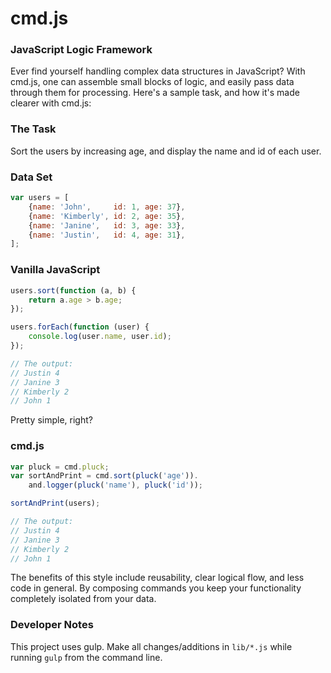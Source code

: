 # cmd.js

### JavaScript Logic Framework

Ever find yourself handling complex data structures in JavaScript? With cmd.js, one can assemble small blocks of logic, and easily pass data through them for processing. Here's a sample task, and how it's made clearer with cmd.js:

### The Task

Sort the users by increasing age, and display the name and id of each user.

### Data Set

```js
var users = [
    {name: 'John',     id: 1, age: 37},
    {name: 'Kimberly', id: 2, age: 35},
    {name: 'Janine',   id: 3, age: 33},
    {name: 'Justin',   id: 4, age: 31},
];
```

### Vanilla JavaScript

```js
users.sort(function (a, b) {
    return a.age > b.age;
});

users.forEach(function (user) {
    console.log(user.name, user.id);
});

// The output:
// Justin 4
// Janine 3
// Kimberly 2
// John 1
```

Pretty simple, right?

### cmd.js

```js
var pluck = cmd.pluck;
var sortAndPrint = cmd.sort(pluck('age')).
    and.logger(pluck('name'), pluck('id'));

sortAndPrint(users);

// The output:
// Justin 4
// Janine 3
// Kimberly 2
// John 1
```

The benefits of this style include reusability, clear logical flow, and less code in general. By composing commands you keep your functionality completely isolated from your data.

### Developer Notes

This project uses gulp. Make all changes/additions in `lib/*.js` while running `gulp` from the command line.

